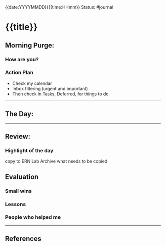 {{date:YYYYMMDD}}{{time:HHmm}}
Status: #journal

# {{title}}


## Morning Purge: 

### How are you?


### Action Plan
- Check my calendar
- Inbox filtering (urgent and important)
- Then check in Tasks, Deferred, for things to do 
--- 
## The Day: 


---
## Review: 
### Highlight of the day  
copy to ERN Lab Archive what needs to be copied
  
## Evaluation  

### Small wins  
  
### Lessons

### People who helped me


---
## References
